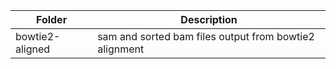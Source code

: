| Folder | Description |
| ------ | ----------- |
| bowtie2-aligned | sam and sorted bam files output from bowtie2 alignment |
